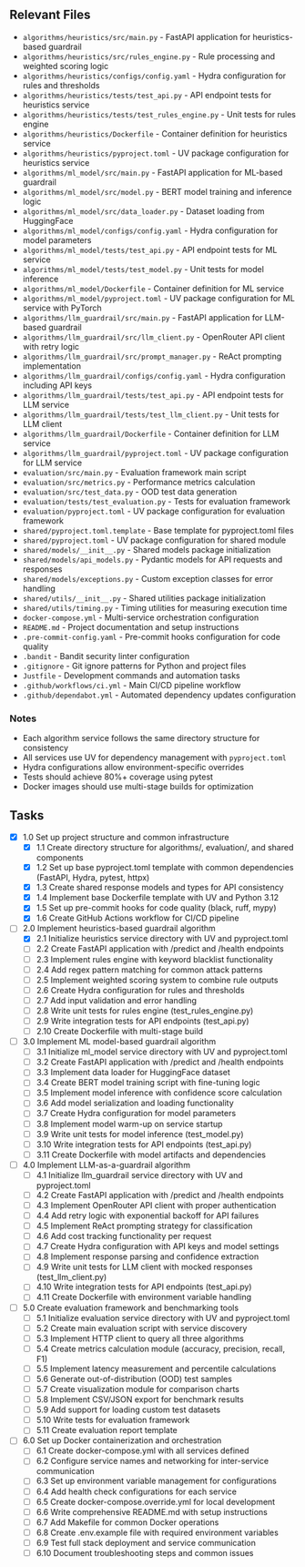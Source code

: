 ## Relevant Files

- `algorithms/heuristics/src/main.py` - FastAPI application for heuristics-based guardrail
- `algorithms/heuristics/src/rules_engine.py` - Rule processing and weighted scoring logic
- `algorithms/heuristics/configs/config.yaml` - Hydra configuration for rules and thresholds
- `algorithms/heuristics/tests/test_api.py` - API endpoint tests for heuristics service
- `algorithms/heuristics/tests/test_rules_engine.py` - Unit tests for rules engine
- `algorithms/heuristics/Dockerfile` - Container definition for heuristics service
- `algorithms/heuristics/pyproject.toml` - UV package configuration for heuristics service
- `algorithms/ml_model/src/main.py` - FastAPI application for ML-based guardrail
- `algorithms/ml_model/src/model.py` - BERT model training and inference logic
- `algorithms/ml_model/src/data_loader.py` - Dataset loading from HuggingFace
- `algorithms/ml_model/configs/config.yaml` - Hydra configuration for model parameters
- `algorithms/ml_model/tests/test_api.py` - API endpoint tests for ML service
- `algorithms/ml_model/tests/test_model.py` - Unit tests for model inference
- `algorithms/ml_model/Dockerfile` - Container definition for ML service
- `algorithms/ml_model/pyproject.toml` - UV package configuration for ML service with PyTorch
- `algorithms/llm_guardrail/src/main.py` - FastAPI application for LLM-based guardrail
- `algorithms/llm_guardrail/src/llm_client.py` - OpenRouter API client with retry logic
- `algorithms/llm_guardrail/src/prompt_manager.py` - ReAct prompting implementation
- `algorithms/llm_guardrail/configs/config.yaml` - Hydra configuration including API keys
- `algorithms/llm_guardrail/tests/test_api.py` - API endpoint tests for LLM service
- `algorithms/llm_guardrail/tests/test_llm_client.py` - Unit tests for LLM client
- `algorithms/llm_guardrail/Dockerfile` - Container definition for LLM service
- `algorithms/llm_guardrail/pyproject.toml` - UV package configuration for LLM service
- `evaluation/src/main.py` - Evaluation framework main script
- `evaluation/src/metrics.py` - Performance metrics calculation
- `evaluation/src/test_data.py` - OOD test data generation
- `evaluation/tests/test_evaluation.py` - Tests for evaluation framework
- `evaluation/pyproject.toml` - UV package configuration for evaluation framework
- `shared/pyproject.toml.template` - Base template for pyproject.toml files
- `shared/pyproject.toml` - UV package configuration for shared module
- `shared/models/__init__.py` - Shared models package initialization
- `shared/models/api_models.py` - Pydantic models for API requests and responses
- `shared/models/exceptions.py` - Custom exception classes for error handling
- `shared/utils/__init__.py` - Shared utilities package initialization
- `shared/utils/timing.py` - Timing utilities for measuring execution time
- `docker-compose.yml` - Multi-service orchestration configuration
- `README.md` - Project documentation and setup instructions
- `.pre-commit-config.yaml` - Pre-commit hooks configuration for code quality
- `.bandit` - Bandit security linter configuration
- `.gitignore` - Git ignore patterns for Python and project files
- `Justfile` - Development commands and automation tasks
- `.github/workflows/ci.yml` - Main CI/CD pipeline workflow
- `.github/dependabot.yml` - Automated dependency updates configuration

### Notes

- Each algorithm service follows the same directory structure for consistency
- All services use UV for dependency management with `pyproject.toml`
- Hydra configurations allow environment-specific overrides
- Tests should achieve 80%+ coverage using pytest
- Docker images should use multi-stage builds for optimization

## Tasks

- [x] 1.0 Set up project structure and common infrastructure
  - [x] 1.1 Create directory structure for algorithms/, evaluation/, and shared components
  - [x] 1.2 Set up base pyproject.toml template with common dependencies (FastAPI, Hydra, pytest, httpx)
  - [x] 1.3 Create shared response models and types for API consistency
  - [x] 1.4 Implement base Dockerfile template with UV and Python 3.12
  - [x] 1.5 Set up pre-commit hooks for code quality (black, ruff, mypy)
  - [x] 1.6 Create GitHub Actions workflow for CI/CD pipeline

- [ ] 2.0 Implement heuristics-based guardrail algorithm
  - [x] 2.1 Initialize heuristics service directory with UV and pyproject.toml
  - [ ] 2.2 Create FastAPI application with /predict and /health endpoints
  - [ ] 2.3 Implement rules engine with keyword blacklist functionality
  - [ ] 2.4 Add regex pattern matching for common attack patterns
  - [ ] 2.5 Implement weighted scoring system to combine rule outputs
  - [ ] 2.6 Create Hydra configuration for rules and thresholds
  - [ ] 2.7 Add input validation and error handling
  - [ ] 2.8 Write unit tests for rules engine (test_rules_engine.py)
  - [ ] 2.9 Write integration tests for API endpoints (test_api.py)
  - [ ] 2.10 Create Dockerfile with multi-stage build

- [ ] 3.0 Implement ML model-based guardrail algorithm
  - [ ] 3.1 Initialize ml_model service directory with UV and pyproject.toml
  - [ ] 3.2 Create FastAPI application with /predict and /health endpoints
  - [ ] 3.3 Implement data loader for HuggingFace dataset
  - [ ] 3.4 Create BERT model training script with fine-tuning logic
  - [ ] 3.5 Implement model inference with confidence score calculation
  - [ ] 3.6 Add model serialization and loading functionality
  - [ ] 3.7 Create Hydra configuration for model parameters
  - [ ] 3.8 Implement model warm-up on service startup
  - [ ] 3.9 Write unit tests for model inference (test_model.py)
  - [ ] 3.10 Write integration tests for API endpoints (test_api.py)
  - [ ] 3.11 Create Dockerfile with model artifacts and dependencies

- [ ] 4.0 Implement LLM-as-a-guardrail algorithm
  - [ ] 4.1 Initialize llm_guardrail service directory with UV and pyproject.toml
  - [ ] 4.2 Create FastAPI application with /predict and /health endpoints
  - [ ] 4.3 Implement OpenRouter API client with proper authentication
  - [ ] 4.4 Add retry logic with exponential backoff for API failures
  - [ ] 4.5 Implement ReAct prompting strategy for classification
  - [ ] 4.6 Add cost tracking functionality per request
  - [ ] 4.7 Create Hydra configuration with API keys and model settings
  - [ ] 4.8 Implement response parsing and confidence extraction
  - [ ] 4.9 Write unit tests for LLM client with mocked responses (test_llm_client.py)
  - [ ] 4.10 Write integration tests for API endpoints (test_api.py)
  - [ ] 4.11 Create Dockerfile with environment variable handling

- [ ] 5.0 Create evaluation framework and benchmarking tools
  - [ ] 5.1 Initialize evaluation service directory with UV and pyproject.toml
  - [ ] 5.2 Create main evaluation script with service discovery
  - [ ] 5.3 Implement HTTP client to query all three algorithms
  - [ ] 5.4 Create metrics calculation module (accuracy, precision, recall, F1)
  - [ ] 5.5 Implement latency measurement and percentile calculations
  - [ ] 5.6 Generate out-of-distribution (OOD) test samples
  - [ ] 5.7 Create visualization module for comparison charts
  - [ ] 5.8 Implement CSV/JSON export for benchmark results
  - [ ] 5.9 Add support for loading custom test datasets
  - [ ] 5.10 Write tests for evaluation framework
  - [ ] 5.11 Create evaluation report template

- [ ] 6.0 Set up Docker containerization and orchestration
  - [ ] 6.1 Create docker-compose.yml with all services defined
  - [ ] 6.2 Configure service names and networking for inter-service communication
  - [ ] 6.3 Set up environment variable management for configurations
  - [ ] 6.4 Add health check configurations for each service
  - [ ] 6.5 Create docker-compose.override.yml for local development
  - [ ] 6.6 Write comprehensive README.md with setup instructions
  - [ ] 6.7 Add Makefile for common Docker operations
  - [ ] 6.8 Create .env.example file with required environment variables
  - [ ] 6.9 Test full stack deployment and service communication
  - [ ] 6.10 Document troubleshooting steps and common issues 